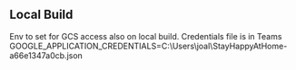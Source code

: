 
## Local Build
Env to set for GCS access also on local build. Credentials file is in Teams
GOOGLE_APPLICATION_CREDENTIALS=C:\Users\joal\StayHappyAtHome-a66e1347a0cb.json